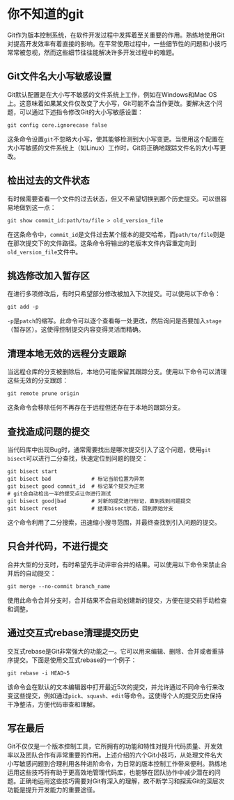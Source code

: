 # 你不知道的git

Git作为版本控制系统，在软件开发过程中发挥着至关重要的作用。熟练地使用Git对提高开发效率有着直接的影响。在平常使用过程中，一些细节性的问题和小技巧常常被忽视，然而这些细节往往能解决许多开发过程中的难题。

## Git文件名大小写敏感设置

Git默认配置是在大小写不敏感的文件系统上工作，例如在Windows和Mac OS上。这意味着如果某文件仅改变了大小写，Git可能不会当作更改。要解决这个问题，可以通过下述指令修改Git的大小写敏感设置：

```shell
git config core.ignorecase false
```

这条命令设置`git`不忽略大小写，使其能够检测到大小写变更。当使用这个配置在大小写敏感的文件系统上（如Linux）工作时，Git将正确地跟踪文件名的大小写更改。



## 检出过去的文件状态

有时候需要查看一个文件的过去状态，但又不希望切换到那个历史提交。可以很容易地做到这一点：

```shell
git show commit_id:path/to/file > old_version_file
```

在这条命令中，`commit_id`是文件过去某个版本的提交哈希，而`path/to/file`则是在那次提交下的文件路径。这条命令将输出的老版本文件内容重定向到`old_version_file`文件中。

## 挑选修改加入暂存区

在进行多项修改后，有时只希望部分修改被加入下次提交。可以使用以下命令：

```shell
git add -p
```

`-p`是`patch`的缩写。此命令可以逐个查看每一处更改，然后询问是否要加入`stage`（暂存区）。这使得控制提交内容变得灵活而精确。

## 清理本地无效的远程分支跟踪

当远程仓库的分支被删除后，本地仍可能保留其跟踪分支。使用以下命令可以清理这些无效的分支跟踪：

```shell
git remote prune origin
```

这条命令会移除任何不再存在于远程但还存在于本地的跟踪分支。

## 查找造成问题的提交

当代码库中出现Bug时，通常需要找出是哪次提交引入了这个问题，使用`git bisect`可以进行二分查找，快速定位到问题的提交：

```shell
git bisect start
git bisect bad             # 标记当前位置为异常
git bisect good commit_id  # 标记某个提交为正常
# git会自动检出一半的提交点让你进行测试
git bisect good|bad        # 对新的提交进行标记，直到找到问题提交
git bisect reset           # 结束bisect状态，回到原始分支
```

这个命令利用了二分搜索，迅速缩小搜寻范围，并最终查找到引入问题的提交。

## 只合并代码，不进行提交

合并大型的分支时，有时希望先手动评审合并的结果。可以使用以下命令来禁止合并后的自动提交：

```shell
git merge --no-commit branch_name
```

使用此命令合并分支时，合并结果不会自动创建新的提交，方便在提交前手动检查和调整。

## 通过交互式rebase清理提交历史

交互式rebase是Git非常强大的功能之一。它可以用来编辑、删除、合并或者重排序提交。下面是使用交互式rebase的一个例子：

```shell
git rebase -i HEAD~5
```

该命令会在默认的文本编辑器中打开最近5次的提交，并允许通过不同命令行来改变这些提交，例如通过`pick`、`squash`、`edit`等命令。这使得个人的提交历史保持干净整洁，方便代码审查和理解。

## 写在最后

Git不仅仅是一个版本控制工具，它所拥有的功能和特性对提升代码质量、开发效率以及团队合作有非常重要的作用。上述介绍的六个Git小技巧，从处理文件名大小写敏感问题到合理利用各种进阶命令，为日常的版本控制工作带来便利。熟练地运用这些技巧将有助于更高效地管理代码库，也能够在团队协作中减少潜在的问题。正确地运用这些技巧需要对Git有深入的理解，故不断学习和探索Git的深层次功能是提升开发能力的重要途径。